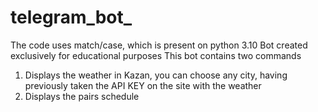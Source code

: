 # telegram_bot_

The code uses match/case, which is present on python 3.10
Bot created exclusively for educational purposes This bot contains two commands

1. Displays the weather in Kazan, you can choose any city, having previously taken the API KEY on the site with the weather
2. Displays the pairs schedule
